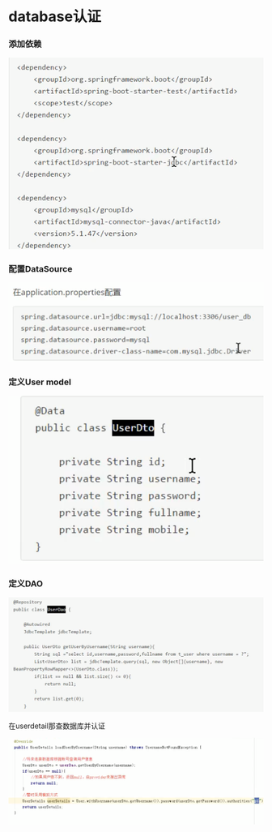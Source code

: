 # database认证

### 添加依赖

![](../.gitbook/assets/image%20%28292%29.png)

### 配置DataSource

![](../.gitbook/assets/image%20%28280%29.png)

### 定义User model

![](../.gitbook/assets/image%20%28295%29.png)

### 定义DAO

![](../.gitbook/assets/image%20%28296%29.png)

在userdetail那查数据库并认证

![](../.gitbook/assets/image%20%28281%29.png)

